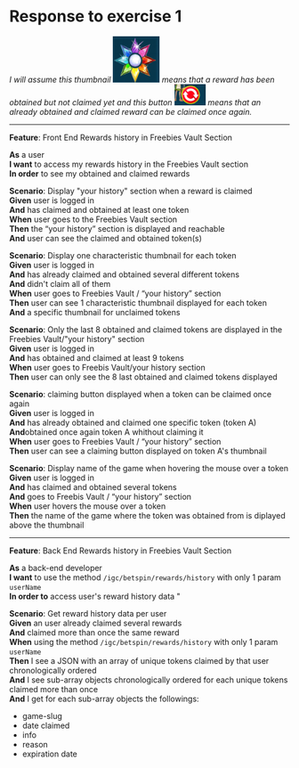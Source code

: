 # Response to exercise 1  

*I will assume this thumbnail ![alt text](https://raw.githubusercontent.com/Cerizzze/TechChallenge/master/obtained%20reward.PNG "obtained reward") means that a reward has been obtained but not claimed yet and this button ![alt text](https://raw.githubusercontent.com/Cerizzze/TechChallenge/master/claiming%20button.PNG "claiming button") means that an already obtained and claimed reward can be claimed once again.*

--------------------
**Feature**: Front End Rewards history in Freebies Vault Section

**As** a user  
**I want** to access my rewards history in the Freebies Vault section  
**In order** to see my obtained and claimed rewards  

**Scenario**: Display "your history" section when a reward is claimed  
**Given** user is logged in  
**And** has claimed and obtained at least one token  
**When** user goes to the Freebies Vault section  
**Then** the “your history” section is displayed and reachable  
**And** user can see the claimed and obtained token(s)  

**Scenario**: Display one characteristic thumbnail for each token  
**Given** user is logged in  
**And** has already claimed and obtained several different tokens  
**And** didn't claim all of them  
**When** user goes to Freebies Vault / “your history” section  
**Then** user can see 1 characteristic thumbnail displayed for each token  
**And** a specific thumbnail for unclaimed tokens  

**Scenario**: Only the last 8 obtained and claimed tokens are displayed in the Freebies Vault/"your history" section  
**Given** user is logged in  
**And** has obtained and claimed at least 9 tokens  
**When** user goes to Freebis Vault/your history section  
**Then** user can only see the 8 last obtained and claimed tokens displayed  

**Scenario**: claiming button displayed when a token can be claimed once again  
**Given** user is logged in  
**And** has already obtained and claimed one specific token (token A)  
**And**obtained once again token A whithout claiming it  
**When** user goes to Freebies Vault / “your history” section  
**Then** user can see a claiming button displayed on token A's thumbnail  

**Scenario**: Display name of the game when hovering the mouse over a token  
**Given** user is logged in  
**And** has claimed and obtained several tokens  
**And** goes to Freebis Vault / “your history” section  
**When** user hovers the mouse over a token  
**Then** the name of the game where the token was obtained from is diplayed above the thumbnail 

--------------------

**Feature**: Back End Rewards history in Freebies Vault Section  				

**As** a back-end developer  
**I want** to use the method `/igc/betspin/rewards/history` with only 1 param `userName`  
**In order to** access user's reward history data "					
					
**Scenario**: Get reward history data per user  
**Given** an user already claimed several rewards  
**And** claimed more than once the same reward  
**When** using the method `/igc/betspin/rewards/history` with only 1 param `userName`  
**Then** I see a JSON with an array of unique tokens claimed by that user chronologically ordered  
**And** I see sub-array objects chronologically ordered for each unique tokens claimed more than once  
**And** I get for each sub-array objects the followings:  
 * game-slug  
 * date claimed  
 * info  
 * reason  
 * expiration date  

